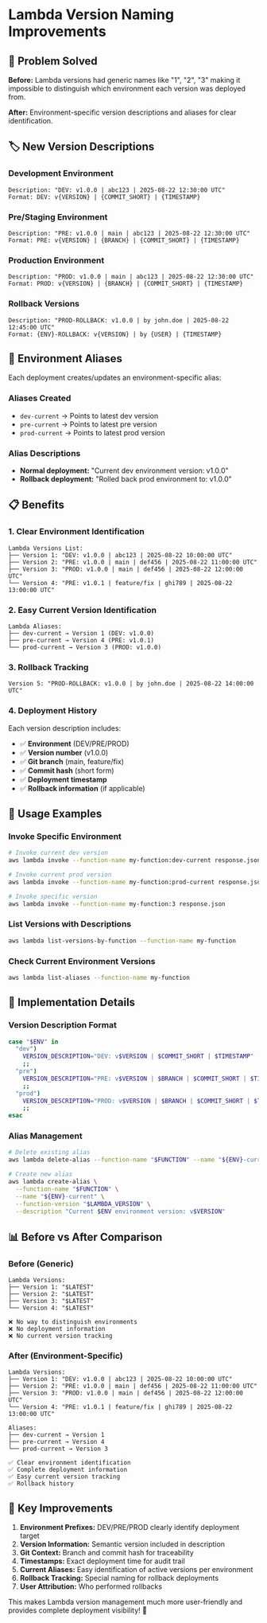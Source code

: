 # Lambda Version Naming Improvements

## 🎯 Problem Solved

**Before:** Lambda versions had generic names like "1", "2", "3" making it impossible to distinguish which environment each version was deployed from.

**After:** Environment-specific version descriptions and aliases for clear identification.

## 🏷️ New Version Descriptions

### Development Environment
```
Description: "DEV: v1.0.0 | abc123 | 2025-08-22 12:30:00 UTC"
Format: DEV: v{VERSION} | {COMMIT_SHORT} | {TIMESTAMP}
```

### Pre/Staging Environment
```
Description: "PRE: v1.0.0 | main | abc123 | 2025-08-22 12:30:00 UTC"
Format: PRE: v{VERSION} | {BRANCH} | {COMMIT_SHORT} | {TIMESTAMP}
```

### Production Environment
```
Description: "PROD: v1.0.0 | main | abc123 | 2025-08-22 12:30:00 UTC"
Format: PROD: v{VERSION} | {BRANCH} | {COMMIT_SHORT} | {TIMESTAMP}
```

### Rollback Versions
```
Description: "PROD-ROLLBACK: v1.0.0 | by john.doe | 2025-08-22 12:45:00 UTC"
Format: {ENV}-ROLLBACK: v{VERSION} | by {USER} | {TIMESTAMP}
```

## 🔗 Environment Aliases

Each deployment creates/updates an environment-specific alias:

### Aliases Created
- `dev-current` → Points to latest dev version
- `pre-current` → Points to latest pre version  
- `prod-current` → Points to latest prod version

### Alias Descriptions
- **Normal deployment:** "Current dev environment version: v1.0.0"
- **Rollback deployment:** "Rolled back prod environment to: v1.0.0"

## 📋 Benefits

### 1. Clear Environment Identification
```
Lambda Versions List:
├── Version 1: "DEV: v1.0.0 | abc123 | 2025-08-22 10:00:00 UTC"
├── Version 2: "PRE: v1.0.0 | main | def456 | 2025-08-22 11:00:00 UTC"  
├── Version 3: "PROD: v1.0.0 | main | def456 | 2025-08-22 12:00:00 UTC"
└── Version 4: "PRE: v1.0.1 | feature/fix | ghi789 | 2025-08-22 13:00:00 UTC"
```

### 2. Easy Current Version Identification
```
Lambda Aliases:
├── dev-current → Version 1 (DEV: v1.0.0)
├── pre-current → Version 4 (PRE: v1.0.1)
└── prod-current → Version 3 (PROD: v1.0.0)
```

### 3. Rollback Tracking
```
Version 5: "PROD-ROLLBACK: v1.0.0 | by john.doe | 2025-08-22 14:00:00 UTC"
```

### 4. Deployment History
Each version description includes:
- ✅ **Environment** (DEV/PRE/PROD)
- ✅ **Version number** (v1.0.0)
- ✅ **Git branch** (main, feature/fix)
- ✅ **Commit hash** (short form)
- ✅ **Deployment timestamp**
- ✅ **Rollback information** (if applicable)

## 🚀 Usage Examples

### Invoke Specific Environment
```bash
# Invoke current dev version
aws lambda invoke --function-name my-function:dev-current response.json

# Invoke current prod version  
aws lambda invoke --function-name my-function:prod-current response.json

# Invoke specific version
aws lambda invoke --function-name my-function:3 response.json
```

### List Versions with Descriptions
```bash
aws lambda list-versions-by-function --function-name my-function
```

### Check Current Environment Versions
```bash
aws lambda list-aliases --function-name my-function
```

## 🔧 Implementation Details

### Version Description Format
```bash
case "$ENV" in
  "dev")
    VERSION_DESCRIPTION="DEV: v$VERSION | $COMMIT_SHORT | $TIMESTAMP"
    ;;
  "pre")
    VERSION_DESCRIPTION="PRE: v$VERSION | $BRANCH | $COMMIT_SHORT | $TIMESTAMP"
    ;;
  "prod")
    VERSION_DESCRIPTION="PROD: v$VERSION | $BRANCH | $COMMIT_SHORT | $TIMESTAMP"
    ;;
esac
```

### Alias Management
```bash
# Delete existing alias
aws lambda delete-alias --function-name "$FUNCTION" --name "${ENV}-current"

# Create new alias
aws lambda create-alias \
  --function-name "$FUNCTION" \
  --name "${ENV}-current" \
  --function-version "$LAMBDA_VERSION" \
  --description "Current $ENV environment version: v$VERSION"
```

## 📊 Before vs After Comparison

### Before (Generic)
```
Lambda Versions:
├── Version 1: "$LATEST"
├── Version 2: "$LATEST"  
├── Version 3: "$LATEST"
└── Version 4: "$LATEST"

❌ No way to distinguish environments
❌ No deployment information
❌ No current version tracking
```

### After (Environment-Specific)
```
Lambda Versions:
├── Version 1: "DEV: v1.0.0 | abc123 | 2025-08-22 10:00:00 UTC"
├── Version 2: "PRE: v1.0.0 | main | def456 | 2025-08-22 11:00:00 UTC"
├── Version 3: "PROD: v1.0.0 | main | def456 | 2025-08-22 12:00:00 UTC"
└── Version 4: "PRE: v1.0.1 | feature/fix | ghi789 | 2025-08-22 13:00:00 UTC"

Aliases:
├── dev-current → Version 1
├── pre-current → Version 4  
└── prod-current → Version 3

✅ Clear environment identification
✅ Complete deployment information
✅ Easy current version tracking
✅ Rollback history
```

## 🎯 Key Improvements

1. **Environment Prefixes:** DEV/PRE/PROD clearly identify deployment target
2. **Version Information:** Semantic version included in description
3. **Git Context:** Branch and commit hash for traceability
4. **Timestamps:** Exact deployment time for audit trail
5. **Current Aliases:** Easy identification of active versions per environment
6. **Rollback Tracking:** Special naming for rollback deployments
7. **User Attribution:** Who performed rollbacks

This makes Lambda version management much more user-friendly and provides complete deployment visibility! 🚀
